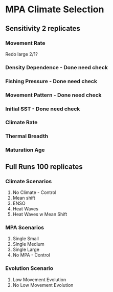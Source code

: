 # MPA Climate Selection

## Sensitivity 2 replicates

### Movement Rate 

Redo large 2/1? 

### Density Dependence - Done need check

### Fishing Pressure - Done need check

### Movement Pattern - Done need check

### Initial SST - Done need check

### Climate Rate

### Thermal Breadth

### Maturation Age

## Full Runs 100 replicates

### Climate Scenarios

1. No Climate - Control
2. Mean shift
3. ENSO
4. Heat Waves
5. Heat Waves w Mean Shift

### MPA Scenarios

1. Single Small 
2. Single Medium
3. Single Large
4. No MPA - Control

### Evolution Scenario

1. Low Movement Evolution
2. No Low Movement Evolution



